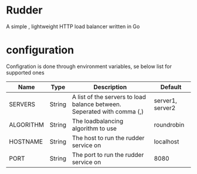 # Rudder

A simple , lightweight HTTP load balancer written in Go

# configuration

Configration is done through environment variables, se below list for supported ones

| Name   | Type   | Description   | Default   |
|---------------- | --------------- | --------------- | --------------- |
| SERVERS   | String  | A list of the servers to load balance between. Seperated with comma (,) | server1, server2 |
| ALGORITHM | String  | The loadbalancing algorithm to use     | roundrobin |
| HOSTNAME  | String  | The host to run the rudder service on | localhost  |
| PORT      | String  | The port to run the rudder service on | 8080       |
